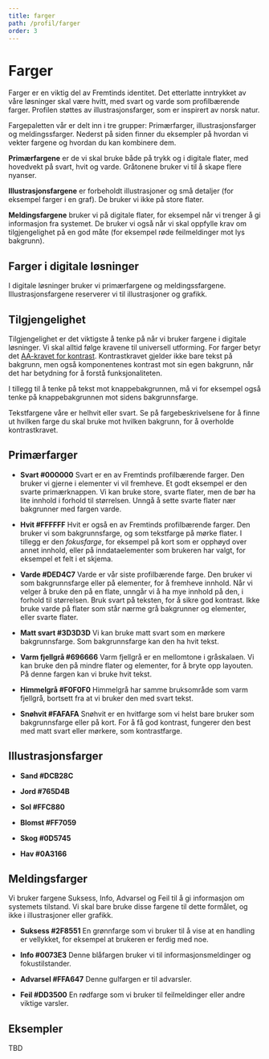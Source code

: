 ```yaml
---
title: farger
path: /profil/farger
order: 3
---
```


# Farger
Farger er en viktig del av Fremtinds identitet. Det etterlatte inntrykket av våre løsninger skal være hvitt, med svart og varde som profilbærende farger. Profilen støttes av illustrasjonsfarger, som er inspirert av norsk natur.

Fargepaletten vår er delt inn i tre grupper: Primærfarger, illustrasjonsfarger og meldingssfarger. Nederst på siden finner du eksempler på hvordan vi vekter fargene og hvordan du kan kombinere dem.

**Primærfargene** er de vi skal bruke både på trykk og i digitale flater, med hovedvekt på svart, hvit og varde. Gråtonene bruker vi til å skape flere nyanser.

**Illustrasjonsfargene** er forbeholdt illustrasjoner og små detaljer (for eksempel farger i en graf). De bruker vi ikke på store flater.

**Meldingsfargene** bruker vi på digitale flater, for eksempel når vi trenger å gi informasjon fra systemet. De bruker vi  også når vi skal oppfylle krav om tilgjengelighet på en god måte (for eksempel røde feilmeldinger mot lys bakgrunn).


## Farger i digitale løsninger
I digitale løsninger bruker vi primærfargene og meldingssfargene. Illustrasjonsfargene reserverer vi til illustrasjoner og grafikk.

## Tilgjengelighet

Tilgjengelighet er det viktigste å tenke på når vi bruker fargene i digitale løsninger. Vi skal alltid følge kravene til universell utforming. For farger betyr det [AA-kravet for kontrast](lenke). Kontrastkravet gjelder ikke bare tekst på bakgrunn, men også komponentenes kontrast mot sin egen bakgrunn, når det har betydning for å forstå funksjonaliteten.

I tillegg til å tenke på tekst mot knappebakgrunnen, må vi for eksempel også tenke på knappebakgrunnen mot sidens bakgrunnsfarge.

Tekstfargene våre er helhvit eller svart. Se på fargebeskrivelsene for å finne ut hvilken farge du skal bruke mot hvilken bakgrunn, for å overholde kontrastkravet.

## Primærfarger

-   **Svart #000000**
    Svart er en av Fremtinds profilbærende farger. Den bruker vi gjerne i elementer vi vil fremheve. Et godt eksempel er den svarte primærknappen. Vi kan bruke store, svarte flater, men de bør ha lite innhold i forhold til størrelsen. Unngå å sette svarte flater nær bakgrunner med fargen varde.

-   **Hvit #FFFFFF**
    Hvit er også en av Fremtinds profilbærende farger. Den bruker vi som bakgrunnsfarge, og som tekstfarge på mørke flater. I tillegg er den _fokusfarge_, for eksempel på kort som er opphøyd over annet innhold, eller på inndataelementer som brukeren har valgt, for eksempel et felt i et skjema.

-   **Varde #DED4C7**
    Varde er vår siste profilbærende farge. Den bruker vi som bakgrunnsfarge eller på elementer, for å fremheve innhold. Når vi velger å bruke den på en flate, unngår vi å ha mye innhold på den, i forhold til størrelsen. Bruk svart på teksten, for å sikre god kontrast. Ikke bruke varde på flater som står nærme grå bakgrunner og elementer, eller svarte flater.

-   **Matt svart #3D3D3D**
    Vi kan bruke matt svart som en mørkere bakgrunnsfarge. Som bakgrunnsfarge kan den ha hvit tekst.

-   **Varm fjellgrå #696666**
    Varm fjellgrå er en mellomtone i gråskalaen. Vi kan bruke den på mindre flater og elementer, for å bryte opp layouten. På denne fargen kan vi bruke hvit tekst.

-   **Himmelgrå #F0F0F0**
    Himmelgrå har samme bruksområde som varm fjellgrå, bortsett fra at vi bruker den med svart tekst.

-   **Snøhvit #FAFAFA**
    Snøhvit er en hvitfarge som vi helst bare bruker som bakgrunnsfarge eller på kort. For å få god kontrast, fungerer den best med matt svart eller mørkere, som kontrastfarge.

## Illustrasjonsfarger

-   **Sand #DCB28C**

-   **Jord #765D4B**

-   **Sol #FFC880**

-   **Blomst #FF7059**

-   **Skog #0D5745**

-   **Hav #0A3166**

## Meldingsfarger

Vi bruker fargene Suksess, Info, Advarsel og Feil til å gi informasjon om systemets tilstand. Vi skal bare bruke disse fargene til dette formålet, og ikke i illustrasjoner eller grafikk.

-   **Suksess #2F8551**
    En grønnfarge som vi bruker til å vise at en handling er vellykket, for eksempel at brukeren er ferdig med noe.

-   **Info #0073E3**
    Denne blåfargen bruker vi til informasjonsmeldinger og fokustilstander.

-   **Advarsel #FFA647**
    Denne gulfargen er til advarsler. 

-   **Feil #DD3500**
    En rødfarge som vi bruker til feilmeldinger eller andre viktige varsler.

## Eksempler

TBD
